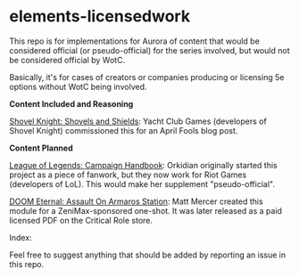 # elements-licensedwork
This repo is for implementations for Aurora of content that would be considered official (or pseudo-official) for the series involved, but would not be considered official by WotC.

Basically, it's for cases of creators or companies producing or licensing 5e options without WotC being involved.

__Content Included and Reasoning__

[Shovel Knight: Shovels and Shields](https://adamcohen.myportfolio.com/shovel-knight-bringing-platformers-to-tabletop): Yacht Club Games (developers of Shovel Knight) commissioned this for an April Fools blog post.

__Content Planned__

[League of Legends: Campaign Handbook](https://orkidian.itch.io/dnd-leagueoflegends): Orkidian originally started this project as a piece of fanwork, but they now work for Riot Games (developers of LoL). This would make her supplement "pseudo-official".

[DOOM Eternal: Assault On Armaros Station](https://archive.org/details/doom-eternal-assault-on-armaros-station/mode/2up): Matt Mercer created this module for a ZeniMax-sponsored one-shot. It was later released as a paid licensed PDF on the Critical Role store.



Index:


Feel free to suggest anything that should be added by reporting an issue in this repo.
